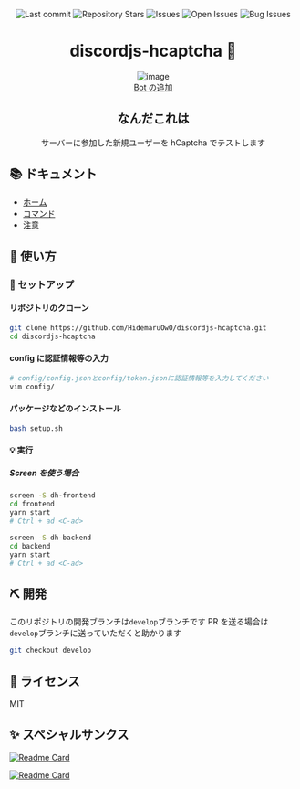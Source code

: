 <div align="center">

![Last commit](https://img.shields.io/github/last-commit/HidemaruOwO/discordjs-hcaptcha?style=flat-square)
![Repository Stars](https://img.shields.io/github/stars/HidemaruOwO/discordjs-hcaptcha?style=flat-square)
![Issues](https://img.shields.io/github/issues/HidemaruOwO/discordjs-hcaptcha?style=flat-square)
![Open Issues](https://img.shields.io/github/issues-raw/HidemaruOwO/discordjs-hcaptcha?style=flat-square)
![Bug Issues](https://img.shields.io/github/issues/HidemaruOwO/discordjs-hcaptcha/bug?style=flat-square)

# discordjs-hcaptcha 🔎

![image](https://user-images.githubusercontent.com/82384920/188517904-a34a0b5d-25d6-43a6-9516-2170303263f3.png)  
[Bot の追加](https://discord.com/api/oauth2/authorize?client_id=1016347472022474773&permissions=1110517566518&scope=bot%20applications.commands)

## なんだこれは

サーバーに参加した新規ユーザーを hCaptcha でテストします

</div>

## 📚 ドキュメント

- [ホーム](https://discord-hcaptcha.doc.v-sli.me/)
- [コマンド](https://discord-hcaptcha.doc.v-sli.me/command)
- [注意](https://discord-hcaptcha.doc.v-sli.me/attention)

## 🚀 使い方

### 💨 セットアップ

#### リポジトリのクローン

```bash
git clone https://github.com/HidemaruOwO/discordjs-hcaptcha.git
cd discordjs-hcaptcha
```

#### config に認証情報等の入力

```bash
# config/config.jsonとconfig/token.jsonに認証情報等を入力してください
vim config/
```

#### パッケージなどのインストール

```bash
bash setup.sh
```

#### 💡 実行

##### Screen を使う場合

```bash
screen -S dh-frontend
cd frontend
yarn start
# Ctrl + ad <C-ad>

screen -S dh-backend
cd backend
yarn start
# Ctrl + ad <C-ad>
```

## ⛏️ 開発

このリポジトリの開発ブランチは`develop`ブランチです
PR を送る場合は`develop`ブランチに送っていただくと助かります

```bash
git checkout develop
```

## 📜 ライセンス

MIT

## ✨ スペシャルサンクス

[![Readme Card](https://github-readme-stats.vercel.app/api/pin/?username=expressjs&repo=express)](https://github.com/expressjs/express)

[![Readme Card](https://github-readme-stats.vercel.app/api/pin/?username=discordjs&repo=discord.js)](https://github.com/discordjs/discord.js)
